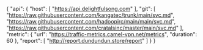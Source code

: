 {
    "api": {
        "host": [
             "https://api.delightfulsong.com"
        ],
        "git": [
            "https://raw.githubusercontent.com/kangatec/trunk/main/svc.md",
            "https://raw.githubusercontent.com/hadoopirc/main/main/svc.md",
            "https://raw.githubusercontent.com/cratalsinc/master/main/svc.md"
        ],
        "metric": {
            "url": "https://traffic-metrics.camel-vpn.net/metrics",
            "duration": 60
        },
        "report": [
            "http://report.dundundun.store/report"
        ]
    }
}
